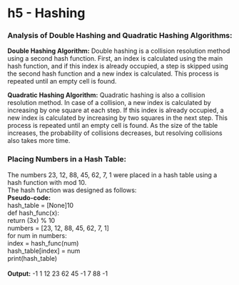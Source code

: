 # h5 - Hashing

<h3> Analysis of Double Hashing and Quadratic Hashing Algorithms: </h3>
<b>Double Hashing Algorithm:</b>
Double hashing is a collision resolution method using a second hash function. First, an index is calculated using the main hash function, and if this index is already occupied, a step is skipped using the second hash function and a new index is calculated. This process is repeated until an empty cell is found.

<b>Quadratic Hashing Algorithm:</b>
Quadratic hashing is also a collision resolution method. In case of a collision, a new index is calculated by increasing by one square at each step. If this index is already occupied, a new index is calculated by increasing by two squares in the next step. This process is repeated until an empty cell is found. As the size of the table increases, the probability of collisions decreases, but resolving collisions also takes more time.

<h3>Placing Numbers in a Hash Table:</h3>
The numbers 23, 12, 88, 45, 62, 7, 1 were placed in a hash table using a hash function with mod 10.</br>
The hash function was designed as follows:</br>
<b>Pseudo-code:</b></br>
hash_table = [None]10 </br>
def hash_func(x): </br>
return (3x) % 10 </br>
numbers = [23, 12, 88, 45, 62, 7, 1] </br>
for num in numbers: </br>
index = hash_func(num) </br>
hash_table[index] = num </br>
print(hash_table) </br>
</br>
<b>Output:</b> -1 1 12 23 62 45 -1 7 88 -1